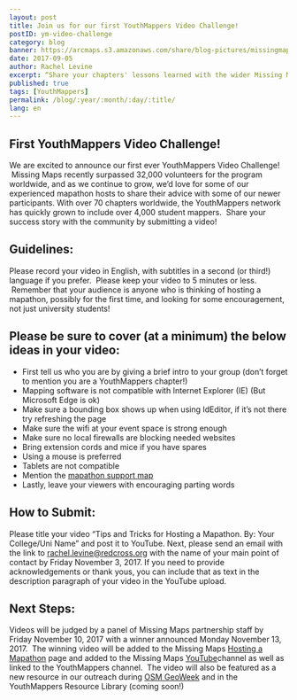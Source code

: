 ```yaml
---
layout: post
title: Join us for our first YouthMappers Video Challenge!
postID: ym-video-challenge
category: blog
banner: https://arcmaps.s3.amazonaws.com/share/blog-pictures/missingmaps-blog_20170905_banner.jpg
date: 2017-09-05
author: Rachel Levine
excerpt: “Share your chapters' lessons learned with the wider Missing Maps community by filming a short 5 minute video on Tips and Tricks for Hosting a Mapathon.  Winning video will be featured on the Missing Maps website."
published: true
tags: [YouthMappers]
permalink: /blog/:year/:month/:day/:title/
lang: en
---
```


## First YouthMappers Video Challenge!

We are excited to announce our first ever YouthMappers Video Challenge!  Missing Maps recently surpassed 32,000 volunteers for the program worldwide, and as we continue to grow, we’d love for some of our experienced mapathon hosts to share their advice with some of our newer participants. With over 70 chapters worldwide, the YouthMappers network has quickly grown to include over 4,000 student mappers.  Share your success story with the community by submitting a video! 

## Guidelines:

Please record your video in English, with subtitles in a second (or third!) language if you prefer.  Please keep your video to 5 minutes or less.  Remember that your audience is anyone who is thinking of hosting a mapathon, possibly for the first time, and looking for some encouragement, not just university students!

## Please be sure to cover (at a minimum) the below ideas in your video: 

* First tell us who you are by giving a brief intro to your group (don’t forget to mention you are a YouthMappers chapter!) 
* Mapping software is not compatible with Internet Explorer (IE) (But Microsoft Edge is ok)  
* Make sure a bounding box shows up when using IdEditor, if it’s not there try refreshing the page 
* Make sure the wifi at your event space is strong enough 
* Make sure no local firewalls are blocking needed websites  
* Bring extension cords and mice if you have spares 
* Using a mouse is preferred  
* Tablets are not compatible  
* Mention the [mapathon support map](http://www.missingmaps.org/host/#helper-map-contents) 
* Lastly, leave your viewers with encouraging parting words 

## How to Submit:

Please title your video “Tips and Tricks for Hosting a Mapathon. By: Your College/Uni Name” and post it to YouTube. Next, please send an email with the link to rachel.levine@redcross.org with the name of your main point of contact by Friday November 3, 2017. If you need to provide acknowledgements or thank yous, you can include that as text in the description paragraph of your video in the YouTube upload.

## Next Steps: 

Videos will be judged by a panel of Missing Maps partnership staff by Friday November 10, 2017 with a winner announced Monday November 13, 2017.  The winning video will be added to the Missing Maps [Hosting a Mapathon](http://www.missingmaps.org/host/) page and added to the Missing Maps [YouTube](https://www.youtube.com/playlist?list=PLRNDLLd1ecy26kF1UguW5Ii7ozetEghax)channel as well as linked to the YouthMappers channel.  The video will also be featured as a new resource in our outreach during [OSM GeoWeek](http://osmgeoweek.org/) and in the YouthMappers Resource Library (coming soon!)
